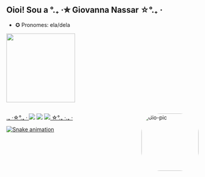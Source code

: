 ## Oioi! Sou a °.₊ ‧✮ Giovanna Nassar ☆°.₊ ‧
- ✪ Pronomes: ela/dela
 <div align="left">
  <a href="https://github.com/g1o112">
  <img height="180em" src="https://github-readme-stats.vercel.app/api?username=g1o112&show_icons=true&theme=tokyonight&include_all_commits=true&count_private=true"/>
</div>
  
 ##
  
<div>
  <img align="right" alt="Gio-pic" height="150" style="border-radius:50px;" src="https://i.pinimg.com/564x/c3/0c/39/c30c39ce5f018ec344e90525f466b635.jpg">
</div>
  
  
<div>
 
 .₊ ‧☆°.₊ ‧  <a href="https://www.instagram.com/1211am_/" target="_blank"><img src="https://img.shields.io/badge/-Instagram-%23E4405F?style=for-the-badge&logo=instagram&logoColor=white" target="_blank"></a>
  <a href = "mailto:gionassar89@gmail.com"><img src="https://img.shields.io/badge/-Gmail-%23333?style=for-the-badge&logo=gmail&logoColor=white" target="_blank"></a>
  <a href= "https://open.spotify.com/user/qkxhuqxavxpeqo6l8tahyvymh?si=xvMLfdQlSnK9MHkR1ZHPhA&utm_source=copy-link"><img src="https://img.shields.io/badge/Spotify-1ED760?&style=for-the-badge&logo=spotify&logoColor=white"> ☆°.₊ ‧.₊ ‧
   </div>
 <div>
 
 ![Snake animation](https://github.com/g1o112/g1o112/blob/output/github-contribution-grid-snake.svg)
  </div>

